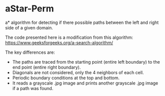 # aStar-Perm
a* algorithm for detecting if there possible paths between the left and right side of a given domain.

The code presented here is a modification from this algorithm: https://www.geeksforgeeks.org/a-search-algorithm/

The key differences are:

- The paths are traced from the starting point (entire left boundary) to the end point (entire right boundary).
- Diagonals are not considered, only the 4 neighbors of each cell.
- Periodic boundary conditions at the top and bottom.
- It reads a grayscale .jpg image and prints another grayscale .jpg image if a path was found.

